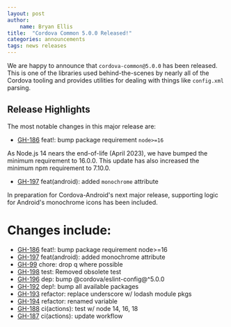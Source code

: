 ```yaml
---
layout: post
author:
    name: Bryan Ellis
title:  "Cordova Common 5.0.0 Released!"
categories: announcements
tags: news releases
---
```


We are happy to announce that `cordova-common@5.0.0` has been released. This is one of the libraries used behind-the-scenes by nearly all of the Cordova tooling and provides utilities for dealing with things like `config.xml` parsing.

## Release Highlights

The most notable changes in this major release are:

* [GH-186](https://github.com/apache/cordova-common/pull/186) feat!: bump package requirement `node>=16`

As Node.js 14 nears the end-of-life (April 2023), we have bumped the minimum requirement to 16.0.0. This update has also increased the minimum npm requirement to 7.10.0.

* [GH-197](https://github.com/apache/cordova-common/pull/197) feat(android): added `monochrome` attribute

In preparation for Cordova-Android's next major release, supporting logic for Android's monochrome icons has been included.

<!--more-->
# Changes include:

* [GH-186](https://github.com/apache/cordova-common/pull/186) feat!: bump package requirement node>=16
* [GH-197](https://github.com/apache/cordova-common/pull/197) feat(android): added monochrome attribute
* [GH-99](https://github.com/apache/cordova-common/pull/99) chore: drop q where possible
* [GH-198](https://github.com/apache/cordova-common/pull/198) test: Removed obsolete test
* [GH-196](https://github.com/apache/cordova-common/pull/196) dep: bump @cordova/eslint-config@^5.0.0
* [GH-192](https://github.com/apache/cordova-common/pull/192) dep!: bump all available packages
* [GH-193](https://github.com/apache/cordova-common/pull/193) refactor: replace underscore w/ lodash module pkgs
* [GH-194](https://github.com/apache/cordova-common/pull/194) refactor: renamed variable
* [GH-188](https://github.com/apache/cordova-common/pull/188) ci(actions): test w/ node 14, 16, 18
* [GH-187](https://github.com/apache/cordova-common/pull/187) ci(actions): update workflow
